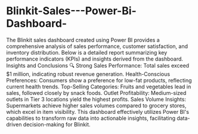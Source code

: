 # Blinkit-Sales---Power-Bi-Dashboard-

The Blinkit sales dashboard created using Power BI provides a comprehensive analysis of sales performance, customer satisfaction, and inventory distribution. Below is a detailed report summarizing key performance indicators (KPIs) and insights derived from the dashboard.
Insights and Conclusions 🔍
Strong Sales Performance: Total sales exceed $1 million, indicating robust revenue generation.
Health-Conscious Preferences: Consumers show a preference for low-fat products, reflecting current health trends.
Top-Selling Categories: Fruits and vegetables lead in sales, followed closely by snack foods.
Outlet Profitability: Medium-sized outlets in Tier 3 locations yield the highest profits.
Sales Volume Insights: Supermarkets achieve higher sales volumes compared to grocery stores, which excel in item visibility.
This dashboard effectively utilizes Power BI's capabilities to transform raw data into actionable insights, facilitating data-driven decision-making for Blinkit.
